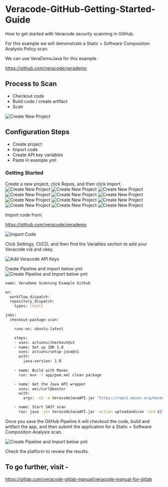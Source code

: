# Veracode-GitHub-Getting-Started-Guide
How to get started with Veracode security scanning in GitHub.

For this example we will demonstrate a Static + Software Composition Analysis Policy scan.

We can use VeraDemoJava for this example.

https://github.com/veracode/verademo

## Process to Scan
* Checkout code
* Build code / create artifact
* Scan

![Create New Project](images/QuickStart-GitHub-1.png)

## Configuration Steps
* Create project
* Import code
* Create API key variables
* Paste in example yml 

### Getting Started
Create a new project, click Repos, and then click Import.  
![Create New Project](images/QuickStart-GitHub-1.png)
![Create New Project](images/QuickStart-GitHub-2.png)
![Create New Project](images/QuickStart-GitHub-3.png)
![Create New Project](images/QuickStart-GitHub-4.png)
![Create New Project](images/QuickStart-GitHub-5.png)
![Create New Project](images/QuickStart-GitHub-6.png)
![Create New Project](images/QuickStart-GitHub-7.png)
![Create New Project](images/QuickStart-GitHub-8.png)
![Create New Project](images/QuickStart-GitHub-9.png)
![Create New Project](images/QuickStart-GitHub-10.png)
![Create New Project](images/QuickStart-GitHub-11.png)
![Create New Project](images/QuickStart-GitHub-12.png)

Import code from:

https://github.com/veracode/verademo

![Import Code](images/GitLab-Getting-Started-2.png)

Click Settings, CI/CD, and then find the Variables section to add your Veracode vid and vkey.

![Add Veracode API Keys](images/GitLab-Getting-Started-3.png)

Create Pipeline and import below yml
![Create Pipeline and Import below yml](images/GitLab-Getting-Started-4.png)


```bash
name: Verademo Scanning Example Github

on:
  workflow_dispatch:
  repository_dispatch:
    types: [test]

jobs:
  checkout-package-scan:

    runs-on: ubuntu-latest

    steps:
    - uses: actions/checkout@v2
    - name: Set up JDK 1.8
      uses: actions/setup-java@v1
      with:
        java-version: 1.8
  
    - name: Build with Maven
      run: mvn -f app/pom.xml clean package 

    - name: Get the Java API wrapper
      uses: wei/curl@master
      with:
        args: -sS -o VeracodeJavaAPI.jar "https://repo1.maven.org/maven2/com/veracode/vosp/api/wrappers/vosp-api-wrappers-java/19.6.5.8/vosp-api-wrappers-java-19.6.5.8.jar"

    - name: Start SAST scan
      run: java -jar VeracodeJavaAPI.jar -action uploadandscan -vid ${{ secrets.VERACODE_API_ID }} -vkey ${{ secrets.VERACODE_API_KEY }} -appname Github-VeraDemo -createprofile false -version "GitHub Actions job $GITHUB_RUN_NUMBER" -filepath /home/runner/work/VeraDemoJava/VeraDemoJava/app/target/verademo.war
```

Once you save the GitHub Pipeline it will checkout the code, build and artifact the app, and then submit the application for a Static + Software Composition Analysis scan.  

![Create Pipeline and Import below yml](images/GitLab-Getting-Started-5.png)

Check the platform to review the results.

## To go further, visit -

https://gitlab.com/veracode-gitlab-manual/veracode-manual-for-gitlab